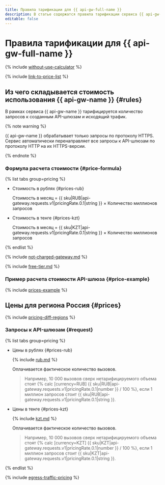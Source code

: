 ```yaml
---
title: Правила тарификации для {{ api-gw-full-name }}
description: В статье содержатся правила тарификации сервиса {{ api-gw-name }}.
editable: false
---
```


# Правила тарификации для {{ api-gw-full-name }}



{% include [without-use-calculator](../_includes/pricing/without-use-calculator.md) %}

{% include [link-to-price-list](../_includes/pricing/link-to-price-list.md) %}

## Из чего складывается стоимость использования {{ api-gw-name }} {#rules}

В рамках сервиса {{ api-gw-name }} тарифицируется количество запросов к созданным API-шлюзам и исходящий трафик. 

{% note warning %}

{{ api-gw-name }} обрабатывает только запросы по протоколу HTTPS. Сервис автоматически перенаправляет все запросы к API-шлюзам по протоколу HTTP на их HTTPS-версии. 

{% endnote %}

### Формула расчета стоимости {#price-formula}


{% list tabs group=pricing %}

- Стоимость в рублях {#prices-rub}

  Стоимость в месяц = {{ sku|RUB|api-gateway.requests.v1|pricingRate.0.1|string }} × Количество миллионов запросов

- Стоимость в тенге {#prices-kzt}

  Стоимость в месяц = {{ sku|KZT|api-gateway.requests.v1|pricingRate.0.1|string }} × Количество миллионов запросов

{% endlist %}



{% include [not-charged-gateway.md](../_includes/pricing/price-formula/not-charged-gateway.md) %}

{% include [free-tier.md](../_includes/pricing/price-formula/free-tier.md) %}

### Пример расчета стоимости API-шлюза {#price-example}

{% include [prices-example](../_includes/api-gateway/prices-example.md) %}

## Цены для региона Россия {#prices}

{% include [pricing-diff-regions](../_includes/pricing-diff-regions.md) %}

### Запросы к API-шлюзам {#request}


{% list tabs group=pricing %}

- Цены в рублях {#prices-rub}

  {% include [rub.md](../_pricing/api-gateway/rub.md) %}
  
  Оплачивается фактическое количество вызовов.

  > Например, 10 000 вызовов сверх нетарифицируемого объема стоят {% calc [currency=RUB] {{ sku|RUB|api-gateway.requests.v1|pricingRate.0.1|number }} / 100 %}, если 1 миллион запросов стоит {{ sku|RUB|api-gateway.requests.v1|pricingRate.0.1|string }}.

- Цены в тенге {#prices-kzt}

  {% include [kzt.md](../_pricing/api-gateway/kzt.md) %}
  
  Оплачивается фактическое количество вызовов.

  > Например, 10 000 вызовов сверх нетарифицируемого объема стоят {% calc [currency=KZT] {{ sku|KZT|api-gateway.requests.v1|pricingRate.0.1|number }} / 100 %}, если 1 миллион запросов стоит {{ sku|KZT|api-gateway.requests.v1|pricingRate.0.1|string }}.

{% endlist %}



{% include [egress-traffic-pricing](../_includes/egress-traffic-pricing.md) %}
